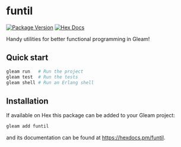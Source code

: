# funtil

[![Package Version](https://img.shields.io/hexpm/v/funtil)](https://hex.pm/packages/funtil)
[![Hex Docs](https://img.shields.io/badge/hex-docs-ffaff3)](https://hexdocs.pm/funtil/)

Handy utilities for better functional programming in Gleam!

## Quick start

```sh
gleam run   # Run the project
gleam test  # Run the tests
gleam shell # Run an Erlang shell
```

## Installation

If available on Hex this package can be added to your Gleam project:

```sh
gleam add funtil
```

and its documentation can be found at <https://hexdocs.pm/funtil>.
